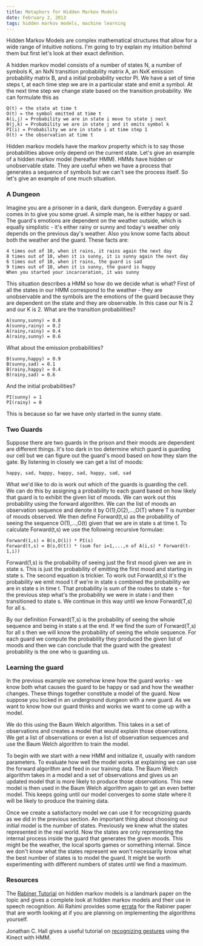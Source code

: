 ```yaml
---
title: Metaphors for Hidden Markov Models
date: February 2, 2013
tags: hidden markov models, machine learning
---
```


Hidden Markov Models are complex mathematical structures that allow for a wide range of intuitive notions.
I'm going to try explain my intuition behind them but first let's look at their exact definition.

A hidden markov model consists of a number of states N, a number of symbols K, an NxN transition probability matrix A, an NxK emission probability matrix B,
and a initial probability vector PI. We have a set of time steps t, at each time step we are in a particular state and emit a symbol. At the next time step
we change state based on the transition probability. We can formulate this as

	Q(t) = the state at time t
	O(t) = the symbol emitted at time t
	A(i,j) = Probability we are in state i move to state j next
	B(j,k) = Probability we are in state j and it emits symbol k
	PI(i) = Probability we are in state i at time step 1
    O(t) = the observation at time t

Hidden markov models have the markov property which is to say those probabilities above only depend on the current state. Let's give an example of a hidden markov model
 (hereafter HMM). HMMs have hidden or unobservable state. They are useful when we have a process that generates a sequence of symbols
but we can't see the process itself. So let's give an example of one much situation.

### A Dungeon
Imagine you are a prisoner in a dank, dark dungeon. Everyday a guard comes in to give you some gruel. A simple man, he is either happy or sad. The guard's emotions are
dependent on the weather outside, which is equally simplistic - it's either rainy or sunny and today's weather only depends on the previous day's weather.
Also you know some facts about both the weather and the guard. These facts are:

	4 times out of 10, when it rains, it rains again the next day
	8 times out of 10, when it is sunny, it is sunny again the next day
	6 times out of 10, when it rains, the guard is sad
	9 times out of 10, when it is sunny, the guard is happy
	When you started your incarceration, it was sunny

This situation describes a HMM so how do we decide what is what? First of all the states in our HMM correspond to the weather - they are unobservable and the symbols are the emotions of the guard because they are dependent on the state and they are observable. In this case our N is 2 and our K is 2.
What are the transition probabilities? 

	A(sunny,sunny) = 0.8
	A(sunny,rainy) = 0.2
	A(rainy,rainy) = 0.4
	A(rainy,sunny) = 0.6

What about the emission probabilities?

	B(sunny,happy) = 0.9
	B(sunny,sad) = 0.1
	B(rainy,happy) = 0.4
	B(rainy,sad) = 0.6

And the initial probabilities?

	PI(sunny) = 1
	PI(rainy) = 0

This is because so far we have only started in the sunny state.

### Two Guards

Suppose there are two guards in the prison and their moods are dependent are different things. It's too dark in too determine which guard is guarding our cell 
but we can figure out the guard's mood based on how they slam the gate. By listening in closely we can get a list of moods:

    happy, sad, happy, happy, sad, happy, sad, sad
    
What we'd like to do is work out which of the guards is guarding the cell. We can do this by assigning a probability to each guard based on how likely that guard is
to exhibit the given list of moods. We can work out this probability using the forward algorithm. We can the list of moods an observation sequence and denote it by
O(1),O(2),...,O(T) where T is number of moods observed. We then define Forward(t,s) as the probability of seeing the sequence O(1),...,O(t) given that we are in state s 
at time t. To calculate Forward(t,s) we use the following recursive formulae:

    Forward(1,s) = B(s,O(1)) * PI(s)
    Forward(t,s) = B(s,O(t)) * (sum for i=1,...,n of A(i,s) * Forward(t-1,i))

Forward(1,s) is the probability of seeing just the first mood given we are in state s. This is just the probability of emitting the first mood and starting in state
s. The second equation is trickier. To work out Forward(t,s) it's the probability we emit mood t if we're in state s combined the probability we are in state s in time
t. That probability is sum of the routes to state s - for the previous step what's the probability we were in state i and then transitioned to state s. We continue in
this way until we know Forward(T,s) for all s.

By our definition Forward(T,s) is the probability of seeing the whole sequence and being in state s at the end. If we find the sum of Forward(T,s) for all s then we
will know the probability of seeing the whole sequence. For each guard we compute the probability they produced the given list of moods and then we can conclude that
the guard with the greatest probability is the one who is guarding us. 

### Learning the guard

In the previous example we somehow knew how the guard works - we know both what causes the guard to be happy or sad and how the weather changes. These things together
constitute a model of the guard.  Now suppose you locked in an underground dungeon with a new guard. As we want to know how our guard thinks and works we want to come up with
a model. 

We do this using the Baum Welch algorithm. This takes in a set of observations and creates a model that would explain those observations. We get a
list of observations or even a list of observation sequences and use the Baum Welch algorithm to train the model.

To begin with we start with a new HMM and initialize it, usually with random parameters. To evaluate how well the model works at explaining we can use the forward
algorithm and feed in our training data. The Baum Welch algorithm takes in a model and a set of observations and gives us an updated model that is more likely
to produce those observations. This new model is then used in the Baum Welch algorithm again to get an even better model. This keeps going until our model
converges to some state where it will be likely to produce the training data.

Once we create a satisfactory model we can use it for recognizing guards as we did in the previous section. An important thing about choosing our initial model is
the number of states. Previously we knew what the states represented in the real world. Now the states are only representing the internal process inside the guard
that generates the given moods. This might be the weather, the local sports games or something internal. Since we don't know what the states represent
we won't necessarily know what the best number of states is to model the guard. It might be worth experimenting with different numbers of states until we find
a maximum. 

### Resources

The [Rabiner Tutorial](http://www.cs.cornell.edu/Courses/cs4758/2012sp/materials/hmm_paper_rabiner.pdf) on hidden markov models is a landmark paper on the
topic and gives a complete look at hidden markov models and their use in speech recognition. Ali Rahimi provides some [errata](http://alumni.media.mit.edu/~rahimi/rabiner/rabiner-errata.html) for the Rabiner paper that are worth looking at if you are planning on implementing the algorithms yourself. 

Jonathan C. Hall gives a useful tutorial on [recognizing gestures](http://www.creativedistraction.com/demos/gesture-recognition-kinect-with-hidden-markov-models-hmms/) using the Kinect with HMM.
